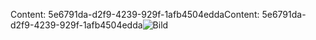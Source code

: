 <span data-ttu-id="8c141-101">Content: 5e6791da-d2f9-4239-929f-1afb4504edda</span><span class="sxs-lookup"><span data-stu-id="8c141-101">Content: 5e6791da-d2f9-4239-929f-1afb4504edda</span></span>![Bild](9d3e0380-a5fb-45a7-8ae5-f3fbdc03a90c.png)
